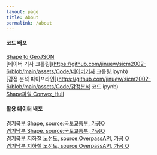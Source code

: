 ```yaml
---
layout: page
title: About
permalink: /about
---
```


#### 코드 배포

[Shape to GeoJSON](https://github.com/jinuew/sicm2002-6/blob/main/assets/Code/Shape_to_GeoJSON.ipynb)<br>
[네이버 기사 크롤링](https://github.com/jinuew/sicm2002-6/blob/main/assets/Code/네이버기사 크롤링.ipynb)<br>
[감정 분석 파이프라인](https://github.com/jinuew/sicm2002-6/blob/main/assets/Code/감정분석 코드.ipynb)<br>
[Shape파일 Convex_Hull](https://github.com/jinuew/sicm2002-6/blob/main/assets/Code/Convex_Hull.ipynb)

#### 활용 데이터 배포

[경기북부 Shape, source:국토교통부, 가공O](https://github.com/jinuew/sicm2002-6/raw/main/assets/Data/경기북도4326.zip)<br>
[경기남부 Shape, source:국토교통부, 가공O](https://github.com/jinuew/sicm2002-6/raw/main/assets/Data/경기남도4326.zip)<br>
[경기북부 지하철 노선도, source:OverpassAPI, 가공 O](https://github.com/jinuew/sicm2002-6/raw/main/assets/Data/north_subway.geojson)<br>
[경기남부 지하철 노선도, source:OverpassAPI, 가공 O](https://github.com/jinuew/sicm2002-6/raw/main/assets/Data/south_subway.geojson)<br>
